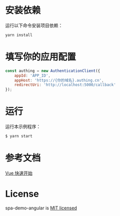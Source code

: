 # 安装依赖

运行以下命令安装项目依赖：

```bash
yarn install
```

# 填写你的应用配置

```js
const authing = new AuthenticationClient({
	appId: 'APP_ID',
	appHost: 'https://{你的域名}.authing.cn',
	redirectUri: 'http://localhost:5000/callback'
});
```

# 运行

运行本示例程序：

```bash
$ yarn start
```

# 参考文档

[Vue 快速开始](https://docs.authing.cn/v2/quickstarts/spa/angular.html)

# License

spa-demo-angular is [MIT licensed](https://github.com/Authing/spa-demo-angular//blob/main/LICENSE)
